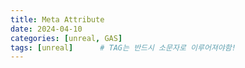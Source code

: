 ```yaml
---
title: Meta Attribute
date: 2024-04-10
categories: [unreal, GAS]
tags: [unreal]		# TAG는 반드시 소문자로 이루어져야함!
---
```


